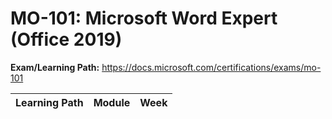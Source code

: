 # MO-101: Microsoft Word Expert (Office 2019)

**Exam/Learning Path:** https://docs.microsoft.com/certifications/exams/mo-101

| **Learning Path** | **Module** | **Week** |
|-|-|-|
